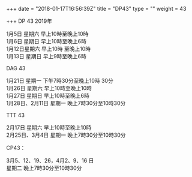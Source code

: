 +++
date = "2018-01-17T16:56:39Z"
title = "DP43"
type = ""
weight = 43

+++
DP 43  2019年

1月5日 星期六 早上10時至晚上10時     
1月6日 星期日 早上10時至晚上6時  
1月12日星期六 早上10時 至晚上10時     
1月13日 星期日 早上9時至晚上6時

 DAG 43

1月21日 星期一 下午7時30分至晚上10時 30分  
1月26日 星期六 早上10時至晚上10時             
1月27日 星期日 早上10時至晚上6時  
1月28日、2月11日 星期一 晚上7時30分至10時30分

 TTT 43

2月17日 星期六 早上10時至晚上10時  
2月25日、3月4日 星期一 晚上7時30分至10時30分

CP43：

3月5、12、19、26，4月2、9、16 日  
星期二 晚上7時30分至10時30分

     